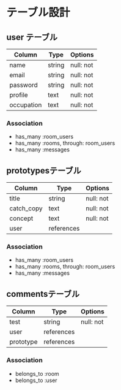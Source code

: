 # テーブル設計

## user テーブル

| Column       | Type   | Options     |
| -------------| ------ | ----------- |
| name         | string | null: not   |
| email        | string | null: not   |
| password     | string | null: not   |
| profile      | text   | null: not   |
| occupation   | text   | null: not   |

### Association

- has_many :room_users
- has_many :rooms, through: room_users
- has_many :messages

## prototypesテーブル

| Column     | Type   | Options     |
| -----------| ------ | ----------- |
| title      | string | null: not   |
| catch_copy | text   | null: not   |
| concept    | text   | null: not   |
| user       | references

### Association

- has_many :room_users
- has_many :rooms, through: room_users
- has_many :messages

## commentsテーブル

| Column    | Type        | Options     |
| --------- | ----------- | ----------- |
| test      | string      | null: not   |
| user      | references  |
| prototype | references

### Association

- belongs_to :room
- belongs_to :user